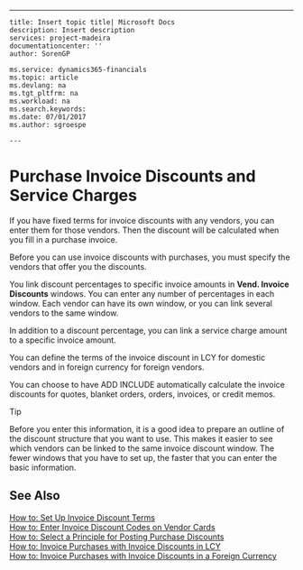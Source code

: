 ---
    title: Insert topic title| Microsoft Docs
    description: Insert description
    services: project-madeira
    documentationcenter: ''
    author: SorenGP

    ms.service: dynamics365-financials
    ms.topic: article
    ms.devlang: na
    ms.tgt_pltfrm: na
    ms.workload: na
    ms.search.keywords:
    ms.date: 07/01/2017
    ms.author: sgroespe

    ---
# Purchase Invoice Discounts and Service Charges
If you have fixed terms for invoice discounts with any vendors, you can enter them for those vendors. Then the discount will be calculated when you fill in a purchase invoice.  
  
 Before you can use invoice discounts with purchases, you must specify the vendors that offer you the discounts.  
  
 You link discount percentages to specific invoice amounts in **Vend. Invoice Discounts** windows. You can enter any number of percentages in each window. Each vendor can have its own window, or you can link several vendors to the same window.  
  
 In addition to a discount percentage, you can link a service charge amount to a specific invoice amount.  
  
 You can define the terms of the invoice discount in LCY for domestic vendors and in foreign currency for foreign vendors.  
  
 You can choose to have ADD INCLUDE<!--[!INCLUDE[navnow](../ApplicationDesign/includes/navnow_md.md)]--> automatically calculate the invoice discounts for quotes, blanket orders, orders, invoices, or credit memos.  
  
> [!TIP]  
>  Before you enter this information, it is a good idea to prepare an outline of the discount structure that you want to use. This makes it easier to see which vendors can be linked to the same invoice discount window. The fewer windows that you have to set up, the faster that you can enter the basic information.  
  
## See Also  
 [How to: Set Up Invoice Discount Terms](../Purchasing/how-to-set-up-invoice-discount-terms.md)   
 [How to: Enter Invoice Discount Codes on Vendor Cards](../Purchasing/how-to-enter-invoice-discount-codes-on-vendor-cards.md)   
 [How to: Select a Principle for Posting Purchase Discounts](../Finance/how-to-select-a-principle-for-posting-purchase-discounts.md)   
 [How to: Invoice Purchases with Invoice Discounts in LCY](../Finance/how-to-invoice-purchases-with-invoice-discounts-in-lcy.md)   
 [How to: Invoice Purchases with Invoice Discounts in a Foreign Currency](../Finance/how-to-invoice-purchases-with-invoice-discounts-in-a-foreign-currency.md)